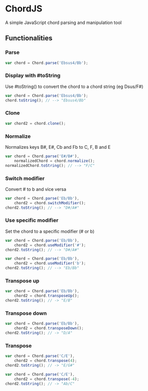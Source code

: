 # ChordJS

A simple JavaScript chord parsing and manipulation tool

## Functionalities

### Parse

```javascript
var chord = Chord.parse('Ebsus4/Bb');
```

### Display with #toString

Use #toString() to convert the chord to a chord string (eg Dsus/F#)

```javascript
var chord = Chord.parse('Ebsus4/Bb');
chord.toString(); // --> "Ebsus4/Bb"
```

### Clone

```javascript
var chord2 = chord.clone();
```

### Normalize

Normalizes keys B#, E#, Cb and Fb to C, F, B and E

```javascript
var chord = Chord.parse('E#/B#'),
    normalizedChord = chord.normalize();
normalizedChord.toString(); // --> "F/C"
```

### Switch modifier

Convert # to b and vice versa

```javascript
var chord = Chord.parse('Eb/Bb'),
    chord2 = chord.switchModifier();
chord2.toString(); // --> "D#/A#"
```

### Use specific modifier

Set the chord to a specific modifier (# or b)

```javascript
var chord = Chord.parse('Eb/Bb'),
    chord2 = chord.useModifier('#');
chord2.toString(); // --> "D#/A#"
```

```javascript
var chord = Chord.parse('Eb/Bb'),
    chord2 = chord.useModifier('b');
chord2.toString(); // --> "Eb/Bb"
```

### Transpose up

```javascript
var chord = Chord.parse('Eb/Bb'),
    chord2 = chord.transposeUp();
chord2.toString(); // -> "E/B"
```

### Transpose down

```javascript
var chord = Chord.parse('Eb/Bb'),
    chord2 = chord.transposeDown();
chord2.toString(); // -> "D/A"
```

### Transpose

```javascript
var chord = Chord.parse('C/E'),
    chord2 = chord.transpose(4);
chord2.toString(); // -> "E/G#"
```

```javascript
var chord = Chord.parse('C/E'),
    chord2 = chord.transpose(-4);
chord2.toString(); // -> "Ab/C"
```
